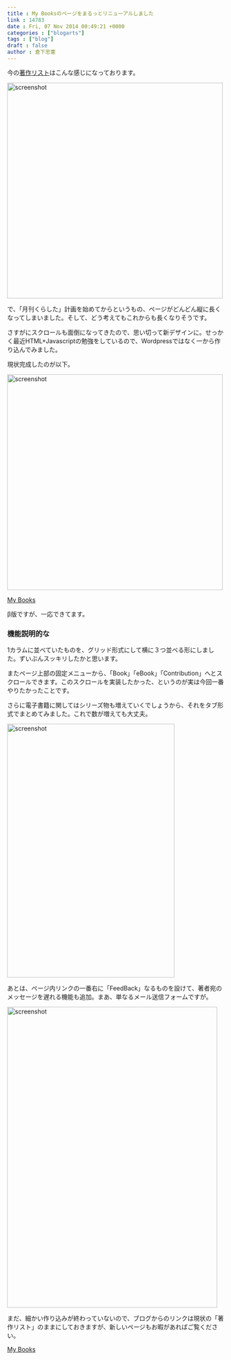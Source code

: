 ```yaml
---
title : My Booksのページをまるっとリニューアルしました
link : 14783
date : Fri, 07 Nov 2014 00:49:21 +0000
categories : ["blogarts"]
tags : ["blog"]
draft : false
author : 倉下忠憲
---
```


今の<a href="https://rashita.net/blog/?page_id=4342" target="_blank">著作リスト</a>はこんな感じになっております。

<a href="https://rashita.net/blog/wp-content/uploads/2014/11/screenshot11.png"><img src="https://rashita.net/blog/wp-content/uploads/2014/11/screenshot11-1024x650.png" alt="screenshot" width="500" height="" class="alignnone size-large wp-image-14784" /></a>

で、「月刊くらした」計画を始めてからというもの、ページがどんどん縦に長くなってしまいました。そして、どう考えてもこれからも長くなりそうです。

さすがにスクロールも面倒になってきたので、思い切って新デザインに。せっかく最近HTML+Javascriptの勉強をしているので、Wordpressではなく一から作り込んでみました。

現状完成したのが以下。

<a href="https://rashita.net/blog/wp-content/uploads/2014/11/screenshot12.png"><img src="https://rashita.net/blog/wp-content/uploads/2014/11/screenshot12-1024x553.png" alt="screenshot" width="500" height="" class="alignnone size-large wp-image-14785" /></a>

<a href="http://rashita.net/books/index.html" target="_blank">My Books</a>

β版ですが、一応できてます。

<H3>機能説明的な</H3>

1カラムに並べていたものを、グリッド形式にして横に３つ並べる形にしました。ずいぶんスッキリしたかと思います。

またページ上部の固定メニューから、「Book」「eBook」「Contribution」へとスクロールできます。このスクロールを実装したかった、というのが実は今回一番やりたかったことです。

さらに電子書籍に関してはシリーズ物も増えていくでしょうから、それをタブ形式でまとめてみました。これで数が増えても大丈夫。

<a href="https://rashita.net/blog/wp-content/uploads/2014/11/screenshot13.png"><img src="https://rashita.net/blog/wp-content/uploads/2014/11/screenshot13.png" alt="screenshot" width="388" height="588" class="alignnone size-full wp-image-14786" /></a>

あとは、ページ内リンクの一番右に「FeedBack」なるものを設けて、著者宛のメッセージを遅れる機能も追加。まあ、単なるメール送信フォームですが。

<a href="https://rashita.net/blog/wp-content/uploads/2014/11/screenshot14.png"><img src="https://rashita.net/blog/wp-content/uploads/2014/11/screenshot14.png" alt="screenshot" width="487" height="697" class="alignnone size-full wp-image-14788" /></a>

まだ、細かい作り込みが終わっていないので、ブログからのリンクは現状の「著作リスト」のままにしておきますが、新しいページもお暇があればご覧ください。

<a href="http://rashita.net/books/index.html" target="_blank">My Books</a>